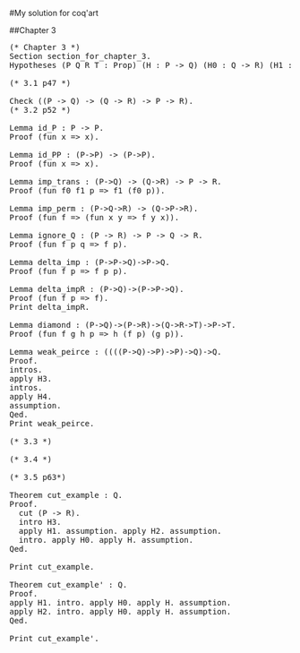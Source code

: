 #My solution for coq'art

##Chapter 3
<pre>
(* Chapter 3 *)
Section section_for_chapter_3.
Hypotheses (P Q R T : Prop) (H : P -> Q) (H0 : Q -> R) (H1 : (P -> R) -> T -> Q) (H2 : (P -> R) -> T).

(* 3.1 p47 *)

Check ((P -> Q) -> (Q -> R) -> P -> R).
(* 3.2 p52 *)

Lemma id_P : P -> P.
Proof (fun x => x).

Lemma id_PP : (P->P) -> (P->P).
Proof (fun x => x).

Lemma imp_trans : (P->Q) -> (Q->R) -> P -> R.
Proof (fun f0 f1 p => f1 (f0 p)).

Lemma imp_perm : (P->Q->R) -> (Q->P->R).
Proof (fun f => (fun x y => f y x)).

Lemma ignore_Q : (P -> R) -> P -> Q -> R.
Proof (fun f p q => f p).

Lemma delta_imp : (P->P->Q)->P->Q.
Proof (fun f p => f p p).

Lemma delta_impR : (P->Q)->(P->P->Q).
Proof (fun f p => f).
Print delta_impR.

Lemma diamond : (P->Q)->(P->R)->(Q->R->T)->P->T.
Proof (fun f g h p => h (f p) (g p)).

Lemma weak_peirce : ((((P->Q)->P)->P)->Q)->Q.
Proof.
intros.
apply H3.
intros.
apply H4.
assumption.
Qed.
Print weak_peirce.

(* 3.3 *)

(* 3.4 *)

(* 3.5 p63*)

Theorem cut_example : Q.
Proof.
  cut (P -> R).
  intro H3.
  apply H1. assumption. apply H2. assumption.
  intro. apply H0. apply H. assumption.
Qed.

Print cut_example.

Theorem cut_example' : Q.
Proof.
apply H1. intro. apply H0. apply H. assumption.
apply H2. intro. apply H0. apply H. assumption.
Qed.

Print cut_example'.




</pre>
